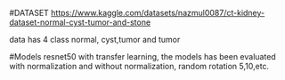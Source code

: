 #DATASET
https://www.kaggle.com/datasets/nazmul0087/ct-kidney-dataset-normal-cyst-tumor-and-stone

data has 4 class normal, cyst,tumor and tumor

#Models
resnet50 with transfer learning, the models has been evaluated with normalization and without normalization, random rotation 5,10,etc.

